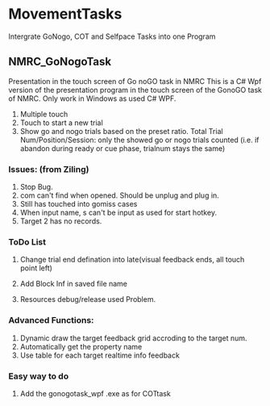 # MovementTasks
Intergrate GoNogo, COT and Selfpace Tasks into one Program



## NMRC_GoNogoTask
Presentation in the touch screen of Go noGO task in NMRC
This is a C# Wpf version of the presentation program in the touch screen of the GonoGO task of NMRC. Only work in Windows as used C# WPF.

1. Multiple touch
2. Touch to start a new trial
3. Show go and nogo trials based on the preset ratio. 
	Total Trial Num/Position/Session: only the showed go or nogo trials counted 
		(i.e. if abandon during ready or cue phase, trialnum stays the same)



### Issues: (from Ziling)
1. Stop Bug.
2. com can't find when opened. Should be unplug and plug in.
3. Still has touched into gomiss cases
4. When input name, s can't be input as used for start hotkey.
5. Target 2 has no records.


### ToDo List
1. Change trial end defination into late(visual feedback ends, all touch point left)

7. Add Block Inf in saved file name

10. Resources debug/release used Problem.



### Advanced Functions:
1. Dynamic draw the target feedback grid accroding to the target num.
2. Automatically get the property name
3. Use table for each target realtime info feedback

### Easy way to do
1. Add the gonogotask_wpf .exe as for COTtask

